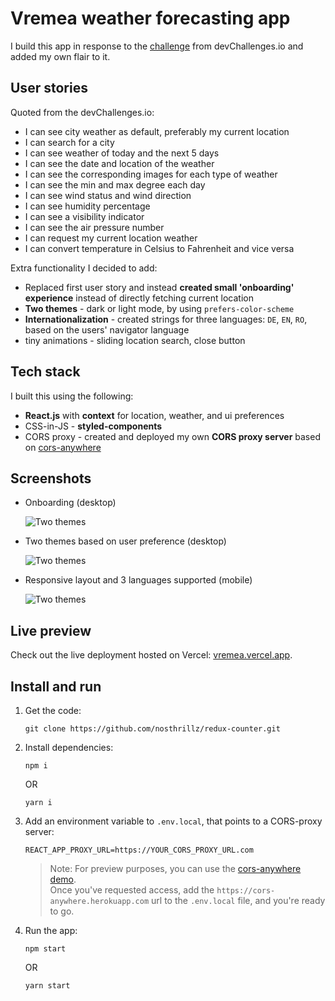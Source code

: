 # Vremea weather forecasting app

I build this app in response to the [challenge](https://devchallenges.io/challenges/mM1UIenRhK808W8qmLWv) from devChallenges.io and added my own flair to it.

## User stories

Quoted from the devChallenges.io:
-  I can see city weather as default, preferably my current location
-  I can search for a city
-  I can see weather of today and the next 5 days
-  I can see the date and location of the weather
-  I can see the corresponding images for each type of weather
-  I can see the min and max degree each day
-  I can see wind status and wind direction
-  I can see humidity percentage
-  I can see a visibility indicator
-  I can see the air pressure number
-  I can request my current location weather
-  I can convert temperature in Celsius to Fahrenheit and vice versa

Extra functionality I decided to add:
-  Replaced first user story and instead **created small 'onboarding' experience** instead of directly fetching current location
-  **Two themes** - dark or light mode, by using `prefers-color-scheme`
-  **Internationalization** - created strings for three languages: `DE`, `EN`, `RO`, based on the users' navigator language
-  tiny animations - sliding location search, close button

## Tech stack

I built this using the following:
-  **React.js** with **context** for location, weather, and ui preferences
-  CSS-in-JS - **styled-components**
-  CORS proxy - created and deployed my own **CORS proxy server** based on [cors-anywhere](https://github.com/Rob--W/cors-anywhere/)

## Screenshots

* Onboarding (desktop)

    ![Two themes](screenshots/onboarding.png)

* Two themes based on user preference (desktop)

    ![Two themes](screenshots/desktop.png)

* Responsive layout and 3 languages supported (mobile)

    ![Two themes](screenshots/mobile.png)


## Live preview

Check out the live deployment hosted on Vercel: [vremea.vercel.app](https://vremea.vercel.app).

## Install and run

1. Get the code:

    ```
    git clone https://github.com/nosthrillz/redux-counter.git
    ```

2. Install dependencies:

    ```
    npm i
    ```
    OR

    ```
    yarn i
    ```

3. Add an environment variable to `.env.local`, that points to a CORS-proxy server:

    ```
    REACT_APP_PROXY_URL=https://YOUR_CORS_PROXY_URL.com
    ```
    > Note: For preview purposes, you can use the [cors-anywhere demo](https://cors-anywhere.herokuapp.com/corsdemo).<br>
    > Once you've requested access, add the `https://cors-anywhere.herokuapp.com` url to the `.env.local` file, and you're ready to go.

3. Run the app:

    ```
    npm start
    ```
    OR

    ```
    yarn start
    ```